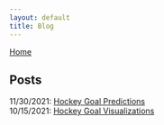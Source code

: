 ```yaml
---
layout: default
title: Blog
---
```


[Home](./)

## Posts

11/30/2021: [Hockey Goal Predictions](/2021/11/30/milestone-2.html)  
10/15/2021: [Hockey Goal Visualizations](/2021/10/15/milestone-1.html)  
